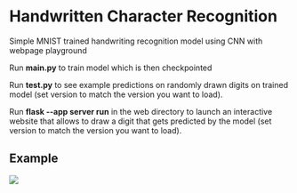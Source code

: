# Handwritten Character Recognition
Simple MNIST trained handwriting recognition model using CNN with webpage playground

Run **main.py** to train model which is then checkpointed

Run **test.py** to see example predictions on randomly drawn digits on trained model (set version to match the version you want to load).

Run **flask --app server run** in the web directory to launch an interactive website that allows to draw a digit that gets predicted by the model (set version to match the version you want to load).

## Example

![](https://github.com/mathis98/handwriting/blob/main/example%20recording.gif=250x250)
